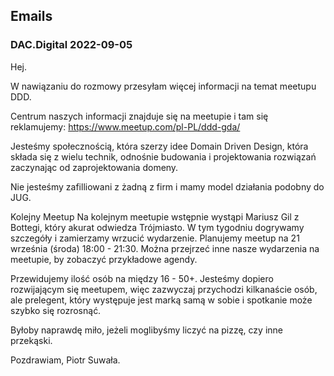 
## Emails

### DAC.Digital 2022-09-05

Hej.

W nawiązaniu do rozmowy przesyłam więcej informacji na temat meetupu DDD.

Centrum naszych informacji znajduje się na meetupie i tam się reklamujemy:
https://www.meetup.com/pl-PL/ddd-gda/

Jesteśmy społecznością, która szerzy idee Domain Driven Design, która składa się z wielu technik, odnośnie budowania i projektowania rozwiązań zaczynając od zaprojektowania domeny.

Nie jesteśmy zafilliowani z żadną z firm i mamy model działania podobny do JUG.

Kolejny Meetup
Na kolejnym meetupie wstępnie wystąpi Mariusz Gil z Bottegi, który akurat odwiedza Trójmiasto.
W tym tygodniu dogrywamy szczegóły i zamierzamy wrzucić wydarzenie.
Planujemy meetup na 21 września (środa) 18:00 - 21:30.
Można przejrzeć inne nasze wydarzenia na meetupie, by zobaczyć przykładowe agendy.

Przewidujemy ilość osób na między 16 - 50+.
Jesteśmy dopiero rozwijającym się meetupem, więc zazwyczaj przychodzi kilkanaście osób,
ale prelegent, który występuje jest marką samą w sobie i spotkanie może szybko się rozrosnąć.

Byłoby naprawdę miło, jeżeli moglibyśmy liczyć na pizzę, czy inne przekąski.

Pozdrawiam,
Piotr Suwała.
